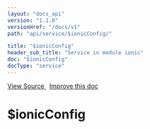 ```yaml
---
layout: "docs_api"
version: "1.1.0"
versionHref: "/docs/v1"
path: "api/service/$ionicConfig/"

title: "$ionicConfig"
header_sub_title: "Service in module ionic"
doc: "$ionicConfig"
docType: "service"
---
```


<div class="improve-docs">
  <a href='http://github.com/driftyco/ionic/tree/1.x/js/angular/service/ionicConfig.js#L640'>
    View Source
  </a>
  &nbsp;
  <a href='http://github.com/driftyco/ionic/edit/master/js/angular/service/ionicConfig.js#L640'>
    Improve this doc
  </a>
</div>




<h1 class="api-title">

  $ionicConfig



</h1>
















  

  
  
  






